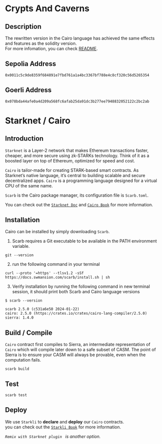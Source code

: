 # Crypts And Caverns

## Description

The rewritten version in the Cairo language has achieved the same effects and features as the solidity version.<br>
For more infomation, you can check [README](https://github.com/CheDAOLabs/cryptsandcaverns/blob/main/contract/README.md).

## Sepolia Address

```shell
0x0011c5c9de8359f684891e7fbd761a1a4bc3367bf788e4c8cf320c56d5265354
```

## Goerli Address

```shell
0x078bda44afe0a4d209a568fc6afab25da91dc3b277ee7948832052122c2bc2ab
```

# Starknet / Cairo

## Introduction

`Starknet` is a Layer-2 network that makes Ethereum transactions faster, cheaper, and more secure using zk-STARKs technology. Think of it as a boosted layer on top of Ethereum, optimized for speed and cost.

`Cairo` is tailor-made for creating STARK-based smart contracts. As Starknet’s native language, it’s central to building scalable and secure decentralized apps. `Cairo` is a programming language designed for a virtual CPU of the same name.

`Scarb` is the Cairo package manager, its configuration file is `Scarb.toml`.

You can check out the [`Starknet Doc`](https://book.starknet.io/title-page.html) and  [`Cairo Book`](https://book.cairo-lang.org/title-page.html) for more information.

## Installation

Cairo can be installed by simply downloading `Scarb`.

1. Scarb requires a Git executable to be available in the PATH environment variable.

```shell
git --version
```

2. run the following command in your terminal

```shell
curl --proto '=https' --tlsv1.2 -sSf https://docs.swmansion.com/scarb/install.sh | sh
```

3. Verify installation by running the following command in new terminal session, it should print both Scarb and Cairo language versions

```shell
$ scarb --version

scarb 2.5.0 (c531a6e50 2024-01-22)
cairo: 2.5.0 (https://crates.io/crates/cairo-lang-compiler/2.5.0)
sierra: 1.4.0
```

## Build / Compile

`Cairo` contract first compiles to Sierra, an intermediate representation of `Cairo` which will compile later down to a safe subset of CASM. The point of Sierra is to ensure your CASM will always be provable, even when the computation fails.

```shell
scarb build
```

## Test

```shell
scarb test
```

## Deploy

We use `Starkli` to __declare__ and __deploy__ our `Cairo` contracts. <br>
you can check out the [`Starkli Book`]([`starli`](https://book.starkli.rs/introduction)) for more information.

_`Remix with Starknet plugin ` is another option._
